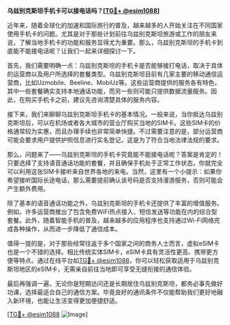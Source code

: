 **乌兹别克斯坦手机卡可以接电话吗？[[TG💪+ @esim1088](https://t.me/s/esim1088)]**

近年来，随着全球化的加速和国际旅行的普及，越来越多的人开始关注在不同国家使用手机卡的问题。尤其是对于那些计划前往乌兹别克斯坦旅游或工作的朋友来说，了解当地手机卡的功能和服务显得尤为重要。那么，乌兹别克斯坦的手机卡到底能不能接电话呢？让我们一起来详细探讨一下。

首先，我们需要明确一点：乌兹别克斯坦的手机卡是否能够接打电话，取决于具体的运营商以及用户所选择的套餐类型。乌兹别克斯坦目前有几家主要的移动通信运营商，比如Uzmobile、Beeline、MobiUz等。这些运营商提供的服务各有特色，其中一些套餐确实支持本地通话功能，而另一些则可能只提供数据流量服务。因此，在购买手机卡之前，建议先咨询清楚具体的服务内容。

接下来，我们来聊聊乌兹别克斯坦手机卡的基本情况。一般来说，当你抵达乌兹别克斯坦后，可以在机场或者各大城市的营业厅购买当地的SIM卡。这些SIM卡的价格通常较为实惠，而且办理手续也非常简单快捷。不过需要注意的是，部分运营商可能会要求用户提供护照信息进行实名登记，这是为了符合当地法律法规的要求。

那么，问题来了——乌兹别克斯坦的手机卡究竟能不能接电话呢？答案是肯定的！只要选择了支持语音通话功能的套餐，并且确保手机处于正常工作状态，你就完全可以利用这张SIM卡接听来自世界各地的来电。当然，这里有一个小提示：如果你希望接听国际长途电话，那么需要提前确认该号码是否支持漫游服务，否则可能会产生额外费用。

除了基本的语音通话功能之外，乌兹别克斯坦的手机卡还提供了丰富的增值服务。例如，许多运营商推出了包含免费WiFi热点接入、短信发送等功能在内的综合型套餐。此外，随着智能手机的普及，越来越多的应用程序也支持通过Wi-Fi网络完成各种操作，从而进一步降低了通信成本。

值得一提的是，对于那些经常往返于多个国家之间的商务人士而言，虚拟eSIM卡也是一个不错的选择。相比传统实体SIM卡，eSIM卡具有灵活性更高、携带更方便等特点。通过在线平台如[TG💪+ @esim1088](https://t.me/s/esim1088)，你可以轻松获取适用于乌兹别克斯坦地区的eSIM卡，无需亲自前往当地即可享受无缝衔接的通信体验。

最后再强调一遍，无论你是短期访问还是长期居住乌兹别克斯坦，都务必事先做好功课，选择最适合自己的通信方案。毕竟良好的通讯条件不仅能帮助我们更好地融入新环境，也能让生活变得更加便捷舒适。

[[TG💪+ @esim1088](https://t.me/s/esim1088) ![Image](https://i.postimg.cc/4NQfJmqS/Snipaste-2025-05-13-00-14-12.png)]